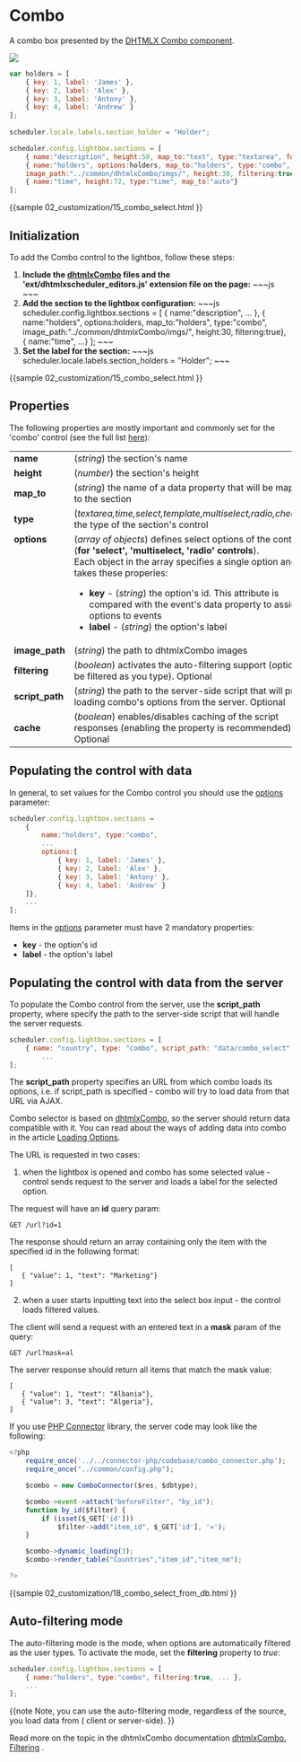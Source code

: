  Combo
==============

A combo box presented by the <a href="http://docs.dhtmlx.com/doku.php?id=dhtmlxcombo:toc">DHTMLX Combo component</a>.

<img src="combo_editor.png"/>

~~~js
var holders = [
	{ key: 1, label: 'James' },
    { key: 2, label: 'Alex' },
    { key: 3, label: 'Antony' },
    { key: 4, label: 'Andrew' }
];
            
scheduler.locale.labels.section_holder = "Holder";

scheduler.config.lightbox.sections = [
	{ name:"description", height:50, map_to:"text", type:"textarea", focus:true },
	{ name:"holders", options:holders, map_to:"holders", type:"combo", 
    image_path:"../common/dhtmlxCombo/imgs/", height:30, filtering:true},
	{ name:"time", height:72, type:"time", map_to:"auto"}
];
~~~ 

{{sample
	02_customization/15_combo_select.html
}}


Initialization
-----------------------
To add the Combo control to the lightbox, follow these steps:

<ol>
	<li><b>Include the <a href="http://docs.dhtmlx.com/doku.php?id=dhtmlxcombo:toc">dhtmlxCombo</a> files and the 'ext/dhtmlxscheduler_editors.js' extension file on the page:</b>
~~~js
<script src="../codebase/dhtmlxscheduler.js" ...></script>
<link rel="stylesheet" href="../codebase/dhtmlxscheduler.css" ...>

<script src="../codebase/ext/dhtmlxscheduler_editors.js" ...></script>

<link rel="stylesheet" href="common/dhtmlxCombo/dhtmlxcombo.css" ..>
<script src="common/dhtmlxCombo/dhtmlxcombo.js" ...></script>
~~~
    </li>
    <li><b>Add the section to the lightbox configuration:</b>
~~~js
scheduler.config.lightbox.sections = [
	{ name:"description", ... },
	{ name:"holders", options:holders, map_to:"holders", type:"combo", 
    image_path:"../common/dhtmlxCombo/imgs/", height:30, filtering:true},
	{ name:"time", ...}
];
~~~
	</li>
    <li><b>Set the label for the section:</b>
~~~js
scheduler.locale.labels.section_holders = "Holder";
~~~
	</li>
</ol>

        

{{sample
	02_customization/15_combo_select.html
}}

Properties
---------------------------------------------

The following properties are mostly important and commonly set for the 'combo' control (see the full list <a href="api/scheduler_lightbox_config.md">here</a>):

<table class="webixdoc_links">
	<tbody>
    	<tr>
			<td class="webixdoc_links0"><b>name</b></td>
			<td>(<i>string</i>) the section's name </td>
		</tr>
        <tr>
			<td class="webixdoc_links0"><b>height</b></td>
			<td>(<i>number</i>) the section's height</td>
		</tr>
        <tr>
			<td class="webixdoc_links0"><b>map_to</b></td>
			<td>(<i>string</i>) the name of a data property that will be mapped to the section</td>
		</tr>
        <tr>
			<td class="webixdoc_links0"><b>type</b></td>
			<td>(<i>textarea,time,select,template,multiselect,radio,checkbox</i>) the type of the section's control</td>
		</tr>
        <tr>
			<td class="webixdoc_links0"  style="vertical-align: top;"><b>options</b></td>
			<td>(<i>array of objects</i>) defines select options of the control (<b>for 'select', 'multiselect, 'radio' controls</b>).<br> Each object in the array specifies a single option and takes these properies:
            	<ul>
					<li><b>key</b> -   (<i>string</i>) the option's id. This attribute is compared with the event's data property to assign options to events</li>
					<li><b>label</b> -   (<i>string</i>) the option's label</li>
			</ul>
             </td>
		</tr>
        <tr>
			<td class="webixdoc_links0"><b>image_path</b></td>
			<td>(<i>string</i>) the path to dhtmlxCombo images</td>
		</tr>
        <tr>
			<td class="webixdoc_links0"><b>filtering</b></td>
			<td>(<i>boolean</i>) activates the auto-filtering support (options will be filtered as you type). Optional</td>
		</tr>
        <tr>
			<td class="webixdoc_links0"><b>script_path</b></td>
			<td>(<i>string</i>) the path to the server-side script that will provide loading combo's options from the server. Optional</td>
		</tr>
        <tr>
			<td class="webixdoc_links0"><b>cache</b></td>
			<td>(<i>boolean</i>) enables/disables caching of the script responses (enabling the property is recommended). Optional</td>
		</tr>
    </tbody>
</table>



Populating the control with data
-------------------------------------------

In general, to set values for the Combo control you should use the [options](api/scheduler_lightbox_config.md) parameter:

~~~js
scheduler.config.lightbox.sections = 
	{ 
    	name:"holders", type:"combo", 
        ...
    	options:[
			{ key: 1, label: 'James' },
    		{ key: 2, label: 'Alex' },
    		{ key: 3, label: 'Antony' },
    		{ key: 4, label: 'Andrew' }
	]},
    ...
];
~~~

Items in the  [options](api/scheduler_lightbox_config.md) parameter must have 2 mandatory properties:

- **key** - the option's id
- **label** - the option's label

Populating the control with data from the server
-----------------------------------------------
To populate the Combo control from the server, use the **script_path** property, where specify the path to the server-side script that will 
handle the server requests.

~~~js
scheduler.config.lightbox.sections = [
	{ name: "country", type: "combo", script_path: "data/combo_select", ... },
		...
];
~~~

The **script_path** property specifies an URL from which combo loads its options, i.e. if script_path is specified - combo will try to load data from that URL via AJAX.

Combo selector is based on [dhtmlxCombo](http://docs.dhtmlx.com/combo__index.html), so the server should return data compatible with it.
You can read about the ways of adding data into combo in the article [Loading Options](http://docs.dhtmlx.com/combo__adding_options.html). 

The URL is requested in two cases:

1) when the lightbox is opened and combo has some selected value - control sends request to the server and loads a label for the selected option.

The request will have an **id** query param:

~~~
GET /url?id=1
~~~

The response should return an array containing only the item with the specified id in the following format:

~~~
[
   { "value": 1, "text": "Marketing"}
]
~~~


2) when a user starts inputting text into the select box input - the control loads filtered values.

The client will send a request with an entered text in a **mask** param of the query:

~~~
GET /url?mask=al
~~~

The server response should return all items that match the mask value:
~~~
[
   { "value": 1, "text": "Albania"},
   { "value": 3, "text": "Algeria"},
]
~~~

If you use [PHP Connector](https://github.com/DHTMLX/connector-php) library, the server code may look like the following:

~~~js
<?php
	require_once('../../connector-php/codebase/combo_connector.php');
	require_once("../common/config.php");

	$combo = new ComboConnector($res, $dbtype);

	$combo->event->attach("beforeFilter", "by_id");
	function by_id($filter) {
		if (isset($_GET['id']))
			$filter->add("item_id", $_GET['id'], '=');
	}	

	$combo->dynamic_loading(3);
	$combo->render_table("Countries","item_id","item_nm");

?>
~~~

{{sample
	02_customization/18_combo_select_from_db.html
}}

Auto-filtering mode
--------------------------
The auto-filtering mode is the mode, when options are automatically filtered as the user types. To activate the mode, 
set the **filtering** property to *true*:

~~~js
scheduler.config.lightbox.sections = [
	{ name:"holders", type:"combo", filtering:true, ... },
    ...
];
~~~
{{note
Note, you can use the auto-filtering mode, regardless of the source, you load data from ( client or server-side).
}}


Read more on the topic in the dhtmlxCombo documentation <a href="http://docs.dhtmlx.com/doku.php?id=dhtmlxcombo:filtering">dhtmlxCombo. Filtering</a> .